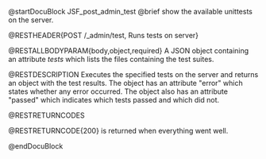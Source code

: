 
@startDocuBlock JSF_post_admin_test
@brief show the available unittests on the server.

@RESTHEADER{POST /_admin/test, Runs tests on server}

@RESTALLBODYPARAM{body,object,required}
A JSON object containing an attribute *tests* which lists the files
containing the test suites.

@RESTDESCRIPTION
Executes the specified tests on the server and returns an object with the
test results. The object has an attribute "error" which states whether
any error occurred. The object also has an attribute "passed" which
indicates which tests passed and which did not.

@RESTRETURNCODES

@RESTRETURNCODE{200} is returned when everything went well.

@endDocuBlock

